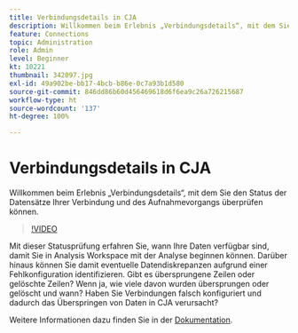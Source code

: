 ```yaml
---
title: Verbindungsdetails in CJA
description: Willkommen beim Erlebnis „Verbindungsdetails“, mit dem Sie den Status der Datensätze Ihrer Verbindung sowie den Aufnahmeprozess überprüfen können.
feature: Connections
topic: Administration
role: Admin
level: Beginner
kt: 10221
thumbnail: 342097.jpg
exl-id: 49a902be-bb17-4bcb-b86e-0c7a93b1d580
source-git-commit: 846dd86b60d456469618d6f6ea9c26a726215687
workflow-type: ht
source-wordcount: '137'
ht-degree: 100%

---
```


# Verbindungsdetails in CJA

Willkommen beim Erlebnis „Verbindungsdetails“, mit dem Sie den Status der Datensätze Ihrer Verbindung und des Aufnahmevorgangs überprüfen können.

>[!VIDEO](https://video.tv.adobe.com/v/342097/?quality=12&learn=on)

Mit dieser Statusprüfung erfahren Sie, wann Ihre Daten verfügbar sind, damit Sie in Analysis Workspace mit der Analyse beginnen können. Darüber hinaus können Sie damit eventuelle Datendiskrepanzen aufgrund einer Fehlkonfiguration identifizieren. Gibt es übersprungene Zeilen oder gelöschte Zeilen? Wenn ja, wie viele davon wurden übersprungen oder gelöscht und wann? Haben Sie Verbindungen falsch konfiguriert und dadurch das Überspringen von Daten in CJA verursacht?

Weitere Informationen dazu finden Sie in der [Dokumentation](https://experienceleague.adobe.com/docs/analytics-platform/using/cja-connections/manage-connections.html?lang=de).
